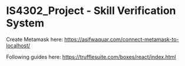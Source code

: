 # IS4302_Project - Skill Verification System

Create Metamask here:
https://asifwaquar.com/connect-metamask-to-localhost/

Following guides here:
https://trufflesuite.com/boxes/react/index.html


